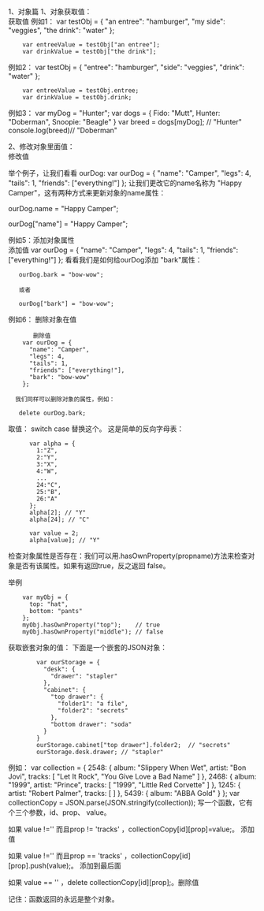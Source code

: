 1、对象篇
1、对象获取值：                                                 
 获取值
例如1：
        var testObj = {
          "an entree": "hamburger",
          "my side": "veggies",
          "the drink": "water"
        };


        var entreeValue = testObj["an entree"];   
        var drinkValue = testObj["the drink"];  


例如2：
        var testObj = {
          "entree": "hamburger",
          "side": "veggies",
          "drink": "water"
        };


        var entreeValue = testObj.entree;
        var drinkValue = testObj.drink;

例如3：
        var myDog = "Hunter";
        var dogs = {
          Fido: "Mutt",
          Hunter: "Doberman",
          Snoopie: "Beagle"
        }
        var breed = dogs[myDog]; // "Hunter"
        console.log(breed)// "Doberman"


2、修改对象里面值：                                          
  修改值

举个例子，让我们看看 ourDog:
          var ourDog = {
            "name": "Camper",
            "legs": 4,
            "tails": 1,
            "friends": ["everything!"]
          };
         让我们更改它的name名称为 "Happy Camper"，这有两种方式来更新对象的name属性：

ourDog.name = "Happy Camper";

ourDog["name"] = "Happy Camper";

例如5：添加对象属性                                              
         添加值
        var ourDog = {
          "name": "Camper",
          "legs": 4,
          "tails": 1,
          "friends": ["everything!"]
        };
      看看我们是如何给ourDog添加 "bark"属性：

       ourDog.bark = "bow-wow";

       或者

       ourDog["bark"] = "bow-wow";

例如6：   删除对象在值                                           
           
           删除值
        var ourDog = {
          "name": "Camper",
          "legs": 4,
          "tails": 1,
          "friends": ["everything!"],
          "bark": "bow-wow"
        };

      我们同样可以删除对象的属性，例如：

       delete ourDog.bark;



取值：  switch case 替换这个。
这是简单的反向字母表：

          var alpha = {
            1:"Z",
            2:"Y",
            3:"X",
            4:"W",
            ...
            24:"C",
            25:"B",
            26:"A"
          };
          alpha[2]; // "Y"
          alpha[24]; // "C"

          var value = 2;
          alpha[value]; // "Y"


检查对象属性是否存在：我们可以用.hasOwnProperty(propname)方法来检查对象是否有该属性。如果有返回true，反之返回 false。

举例

        var myObj = {
          top: "hat",
          bottom: "pants"
        };
        myObj.hasOwnProperty("top");    // true
        myObj.hasOwnProperty("middle"); // false


获取嵌套对象的值：
下面是一个嵌套的JSON对象：

            var ourStorage = {
              "desk": {
                "drawer": "stapler"
              },
              "cabinet": {
                "top drawer": { 
                  "folder1": "a file",
                  "folder2": "secrets"
                },
                "bottom drawer": "soda"
              }
            }
            ourStorage.cabinet["top drawer"].folder2;  // "secrets"
            ourStorage.desk.drawer; // "stapler"


例如：
            var collection = {
                2548: {
                  album: "Slippery When Wet",
                  artist: "Bon Jovi",
                  tracks: [ 
                    "Let It Rock", 
                    "You Give Love a Bad Name" 
                  ]
                },
                2468: {
                  album: "1999",
                  artist: "Prince",
                  tracks: [ 
                    "1999", 
                    "Little Red Corvette" 
                  ]
                },
                1245: {
                  artist: "Robert Palmer",
                  tracks: [ ]
                },
                5439: {
                  album: "ABBA Gold"
                }
            };
         var collectionCopy = JSON.parse(JSON.stringify(collection));
      写一个函数，它有个三个参数，id、prop、 value。

如果 value !='' 而且prop != 'tracks' ，collectionCopy[id][prop]=value;。 添加值

如果 value !='' 而且prop == 'tracks' ，collectionCopy[id][prop].push(value);。   添加到最后面

如果 value == '' ，delete collectionCopy[id][prop];。删除值

记住：函数返回的永远是整个对象。





